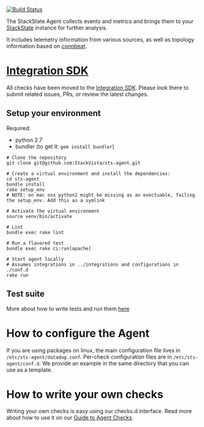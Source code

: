 [![Build Status](https://travis-ci.org/StackVista/sts-agent.svg?branch=master)](https://travis-ci.org/StackVista/sts-agent)

The StackState Agent collects events and metrics and brings them to your
[StackState](http://stackstate.com) instance for further analysis.

It includes telemetry information from various sources, as well as topology
information based on [connbeat](https://github.com/raboof/connbeat).

# [Integration SDK](https://github.com/DataDog/integrations-core)

All checks have been moved to the [Integration SDK](https://github.com/DataDog/integrations-core). Please look there to submit related issues, PRs, or review the latest changes.

## Setup your environment

Required:
- python 2.7
- bundler (to get it: `gem install bundler`)

```
# Clone the repository
git clone git@github.com:StackVista/sts-agent.git

# Create a virtual environment and install the dependencies:
cd sts-agent
bundle install
rake setup_env
# NOTE: on mac osx python2 might be missing as an exectuable, failing the setup_env. Add this as a symlink

# Activate the virtual environment
source venv/bin/activate

# Lint
bundle exec rake lint

# Run a flavored test
bundle exec rake ci:run[apache]

# Start agent locally
# Assumes integrations in ../integrations and configurations in ./conf.d
rake run
```

## Test suite

More about how to write tests and run them [here](tests/README.md)

# How to configure the Agent

If you are using packages on linux, the main configuration file lives
in `/etc/sts-agent/datadog.conf`. Per-check configuration files are in
`/etc/sts-agent/conf.d`. We provide an example in the same directory
that you can use as a template.

# How to write your own checks

Writing your own checks is easy using our checks.d interface. Read more about
how to use it on our [Guide to Agent Checks](http://docs.stackstate.com/guides/agent_checks/).
